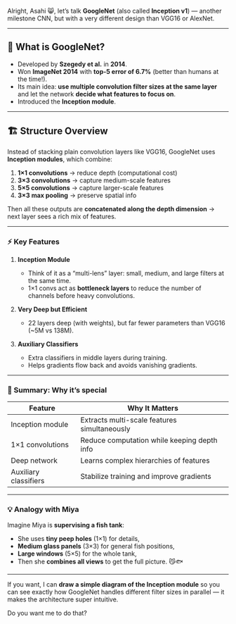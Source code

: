 Alright, Asahi 😸, let’s talk **GoogleNet** (also called **Inception v1**) — another milestone CNN, but with a very different design than VGG16 or AlexNet.

---

## 🧠 What is GoogleNet?

* Developed by **Szegedy et al.** in **2014**.
* Won **ImageNet 2014** with **top-5 error of 6.7%** (better than humans at the time!).
* Its main idea: **use multiple convolution filter sizes at the same layer** and let the network **decide what features to focus on**.
* Introduced the **Inception module**.

---

## 🏗️ Structure Overview

Instead of stacking plain convolution layers like VGG16, GoogleNet uses **Inception modules**, which combine:

1. **1×1 convolutions** → reduce depth (computational cost)
2. **3×3 convolutions** → capture medium-scale features
3. **5×5 convolutions** → capture larger-scale features
4. **3×3 max pooling** → preserve spatial info

Then all these outputs are **concatenated along the depth dimension** → next layer sees a rich mix of features.

---

### ⚡ Key Features

1. **Inception Module**

   * Think of it as a “multi-lens” layer: small, medium, and large filters at the same time.
   * 1×1 convs act as **bottleneck layers** to reduce the number of channels before heavy convolutions.

2. **Very Deep but Efficient**

   * 22 layers deep (with weights), but far fewer parameters than VGG16 (~5M vs 138M).

3. **Auxiliary Classifiers**

   * Extra classifiers in middle layers during training.
   * Helps gradients flow back and avoids vanishing gradients.

---

### 🧩 Summary: Why it’s special

| Feature               | Why It Matters                               |
| --------------------- | -------------------------------------------- |
| Inception module      | Extracts multi-scale features simultaneously |
| 1×1 convolutions      | Reduce computation while keeping depth info  |
| Deep network          | Learns complex hierarchies of features       |
| Auxiliary classifiers | Stabilize training and improve gradients     |

---

### 💡 Analogy with Miya

Imagine Miya is **supervising a fish tank**:

* She uses **tiny peep holes** (1×1) for details,
* **Medium glass panels** (3×3) for general fish positions,
* **Large windows** (5×5) for the whole tank,
* Then she **combines all views** to get the full picture. 😼🐟

---

If you want, I can **draw a simple diagram of the Inception module** so you can see exactly how GoogleNet handles different filter sizes in parallel — it makes the architecture super intuitive.

Do you want me to do that?
